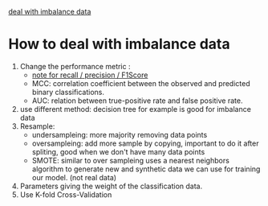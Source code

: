 [deal with imbalance data](https://towardsdatascience.com/methods-for-dealing-with-imbalanced-data-5b761be45a18)
# How to deal with imbalance data

1. Change the performance metric : 
    * [note for recall / precision / F1Score](../DSConcept/recall_precision.md)
    * MCC: correlation coefficient between the observed and predicted binary classifications.
    * AUC: relation between true-positive rate and false positive rate.
2. use different method: decision tree for example is good for imbalance data
3. Resample: 
    * undersampleing: more majority removing data points
    * oversampleing: add more sample by copying, important to do it after 
spliting, good when we don't have many data points
    * SMOTE: similar to over sampleing uses a nearest neighbors algorithm to generate new 
    and synthetic data we can use for training our model. (not real data)
4. Parameters giving the weight of the classification data.
5. Use K-fold Cross-Validation


